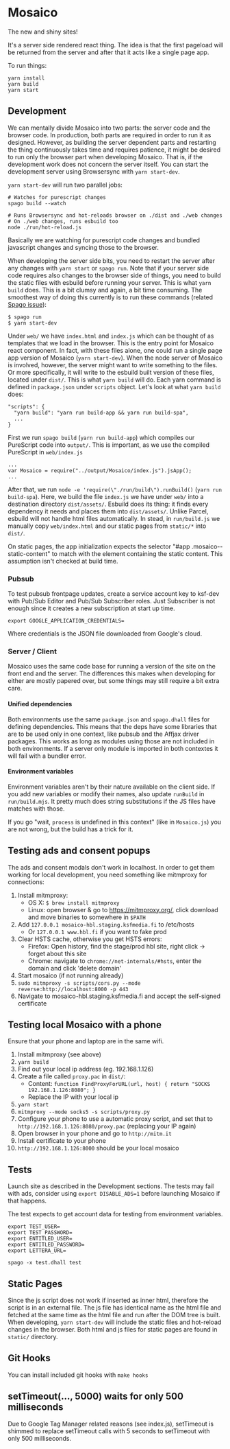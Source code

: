 # Mosaico

The new and shiny sites!

It's a server side rendered react thing. The idea is that the first pageload will be returned from the server and after that it acts like a single page app.

To run things:
```
yarn install
yarn build
yarn start
```

## Development

We can mentally divide Mosaico into two parts: the server code and the browser code. In production, both parts are required in order to run it as designed. However, as building the server dependent parts and restarting the thing continuously takes time and requires patience, it might be desired to run only the browser part when developing Mosaico. That is, if the development work does not concern the server itself. You can start the development server using Browsersync with `yarn start-dev`.

`yarn start-dev` will run two parallel jobs:
```
# Watches for purescript changes
spago build --watch

# Runs Browsersync and hot-reloads browser on ./dist and ./web changes
# On ./web changes, runs esbuild too
node ./run/hot-reload.js
```
Basically we are watching for purescript code changes and bundled javascript changes and syncing those to the browser.

When developing the server side bits, you need to restart the server after any changes with `yarn start` or `spago run`. Note that if your server side code requires also changes to the browser side of things, you need to build the static files with esbuild before running your server. This is what `yarn build` does. This is a bit clumsy and again, a bit time consuming. The smoothest way of doing this currently is to run these commands (related [Spago issue](https://github.com/purescript/spago/issues/506)):
```
$ spago run
$ yarn start-dev
```


Under `web/` we have `index.html` and `index.js` which can be thought of as templates that we load in the browser. This is the entry point for Mosaico react component. In fact, with these files alone, one could run a single page app version of Mosaico (`yarn start-dev`). When the node server of Mosaico is involved, however, the server might want to write something to the files. Or more specifically, it will write to the esbuild built version of these files, located under `dist/`. This is what `yarn build` will do. Each yarn command is defined in `package.json` under `scripts` object. Let's look at what `yarn build` does:

```
"scripts": {
  "yarn build": "yarn run build-app && yarn run build-spa",
  ...
}
```

First we run `spago build` (`yarn run build-app`) which compiles our PureScript code into `output/`. This is important, as we use the compiled PureScript in `web/index.js`

```
...
var Mosaico = require("../output/Mosaico/index.js").jsApp();
...

```

After that, we run `node -e 'require(\"./run/build\").runBuild()` (`yarn run build-spa`). Here, we build the file `index.js` we have under `web/` into a destination directory `dist/assets/`. Esbuild does its thing: it finds every dependency it needs and places them into `dist/assets/`. Unlike Parcel, esbuild will not handle html files automatically. In stead, in `run/build.js` we manually copy `web/index.html` and our static pages from `static/*` into `dist/`.

On static pages, the app initialization expects the selector "#app .mosaico--static-content" to match with the element containing the static content.  This assumption isn't checked at build time.

### Pubsub

To test pubsub frontpage updates, create a service account key to
ksf-dev with Pub/Sub Editor and Pub/Sub Subscriber roles.  Just
Subscriber is not enough since it creates a new subscription at start
up time.

```
export GOOGLE_APPLICATION_CREDENTIALS=
```

Where credentials is the JSON file downloaded from Google's cloud.

### Server / Client

Mosaico uses the same code base for running a version of the site on
the front end and the server.  The differences this makes when
developing for either are mostly papered over, but some things may
still require a bit extra care.

#### Unified dependencies

Both environments use the same `package.json` and `spago.dhall` files
for defining dependencies.  This means that the deps have some
libraries that are to be used only in one context, like pubsub and the
Affjax driver packages.  This works as long as modules using those are
not included in both environments.  If a server only module is
imported in both contextes it will fail with a bundler error.

#### Environment variables

Environment variables aren't by their nature available on the client
side.  If you add new variables or modify their names, also update
`runBuild` in `run/build.mjs`.  It pretty much does string
substitutions if the JS files have matches with those.

If you go "wait, `process` is undefined in this context" (like in
`Mosaico.js`) you are not wrong, but the build has a trick for it.

## Testing ads and consent popups

The ads and consent modals don't work in localhost. In order to get them
working for local development, you need something like mitmproxy for
connections:

1) Install mitmproxy:
    - OS X: `$ brew install mitmproxy`
    - Linux: open browser & go to https://mitmproxy.org/, click download and move binaries to somewhere in `$PATH`
2) Add `127.0.0.1 mosaico-hbl.staging.ksfmedia.fi` to /etc/hosts
    - Or `127.0.0.1 www.hbl.fi` if you want to fake prod
3) Clear HSTS cache, otherwise you get HSTS errors:
    - Firefox: Open history, find the stage/prod hbl site, right click -> forget about this site
    - Chrome: navigate to `chrome://net-internals/#hsts`, enter the domain and click 'delete domain'
4) Start mosaico (if not running already)
5) `sudo mitmproxy -s scripts/cors.py --mode reverse:http://localhost:8000 -p 443`
6) Navigate to mosaico-hbl.staging.ksfmedia.fi and accept the self-signed certificate

## Testing local Mosaico with a phone

Ensure that your phone and laptop are in the same wifi.

1) Install mitmproxy (see above)
2) `yarn build`
3) Find out your local ip address (eg. 192.168.1.126)
4) Create a file called `proxy.pac` in `dist/`:
    - Content: `function FindProxyForURL(url, host) { return "SOCKS 192.168.1.126:8080"; }`
    - Replace the IP with your local ip
5) `yarn start`
6) `mitmproxy --mode socks5 -s scripts/proxy.py`
7) Configure your phone to use a automatic proxy script, and set that to `http://192.168.1.126:8080/proxy.pac` (replacing your IP again)
8) Open browser in your phone and go to `http://mitm.it`
9) Install certificate to your phone
10) `http://192.168.1.126:8000` should be your local mosaico

## Tests

Launch site as described in the Development sections.  The tests may
fail with ads, consider using `export DISABLE_ADS=1` before launching
Mosaico if that happens.

The test expects to get account data for testing from environment
variables.

```
export TEST_USER=
export TEST_PASSWORD=
export ENTITLED_USER=
export ENTITLED_PASSWORD=
export LETTERA_URL=
```

```
spago -x test.dhall test
```

## Static Pages
Since the js script does not work if inserted as inner html, therefore the script is in an external file. The js file has identical name as the html file and fetched at the same time as the html file and run after the DOM tree is built. When developing, `yarn start-dev` will include the static files and hot-reload changes in the browser. Both html and js files for static pages are found in `static/` directory.


## Git Hooks
You can install included git hooks with `make hooks`

## setTimeout(..., 5000) waits for only 500 milliseconds
Due to Google Tag Manager related reasons (see index.js), setTimeout is shimmed
to replace setTimeout calls with 5 seconds to setTimeout with only 500
milliseconds.

